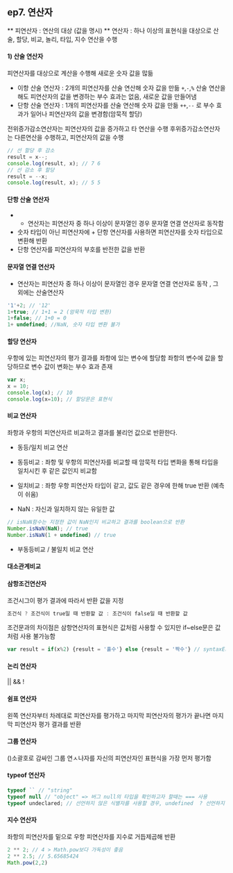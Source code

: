 ## ep7. 연산자
** 피연산자 : 연산의 대상 (값을 명시)
** 연산자 : 하나 이상의 표현식을 대상으로 산술, 할당, 비교, 놀리, 타입, 지수 연산을 수행 

#### 1) 산술 연산자 
피연산자를 대상으로 계산을 수행해 새로운 숫자 값을 많듦

* 이항 산술 연산자 : 2개의 피연산자를 산술 연산해 숫자 값을 만듦
`+`,`-`,`%` 산술 연산을 해도 피연산자의 값을 변경하는 부수 효과는 없음, 새로운 값을 만들어냄 
* 단항 산술 연산자 : 1개의 피연산자를 산술 연산해 숫자 값을 만듦
`++`,`--` 로 부수 효과가 일어나 피연산자의 값을 변경함(암묵적 할당)

전위증가감소연산자는 피연산자의 값을 증가하고 타 연산을 수행 
후위증가감소연산자는 다른연산을 수행하고, 피연산자의 값을 수행 
```js 
// 선 할당 후 감소
result = x--;
console.log(result, x); // 7 6
// 선 감소 후 할당 
result = --x;
console.log(result, x); // 5 5
```

#### 단항 산술 연산자 
* + 연산자는 피연산자 중 하나 이상이 문자열인 경우 문자열 연결 연산자로 동작함
* 숫자 타입이 아닌 피연산자에 + 단항 연산자를 사용하면 피연산자를 숫자 타입으로 변환해 반환 
* 단항 연산자를 피연산자의 부호를 반전한 값을 반환 

#### 문자열 연결 연산자 
+ 연산자는 피연산자 중 하나 이상이 문자열인 경우 문자열 연결 연산자로 동작 , 그 외에는 산술연산자 
```js
'1'+2; // '12'
1+true; // 1+1 = 2 (암묵적 타입 변환)
1+false; // 1+0 = 0
1+ undefined; //NaN, 숫자 타입 변환 불가 
```

#### 할당 연산자
우항에 있는 피연산자의 평가 결과를 좌항에 있는 변수에 할당함 
좌항의 변수에 값을 할당하므로 변수 값이 변화는 부수 효과 존재 
```js
var x;
x = 10;
console.log(x); // 10
console.log(x=10); // 할당문은 표현식
```

#### 비교 연산자 
좌항과 우항의 피연산자르 비교하고 결과를 불리언 값으로 반환한다.
* 동등/일치 비교 연산
- 동등비교 : 좌항 및 우항의 피연산자를 비교할 때 암묵적 타입 변화을 통해 타입을 일치시킨 후 같은 값인지 비교함 
- 일치비교 : 좌항 우항 피연산자 타입이 같고, 값도 같은 경우에 한해 true 반환 (예측이 쉬움)

- NaN : 자신과 일치하지 않는 유일한 값
```js
// isNaN함수는 지정한 값이 NaN인지 비교하고 결과를 boolean으로 반환 
Number.isNaN(NaN); // true
Number.isNaN(1 + undefined) // true
```
* 부동등비교 / 불일치 비교 연산 

#### 대소관계비교

#### 삼항조건연산자
조건시그이 평가 결과에 따라서 반환 값을 지정 
```js
조건식 ? 조건식이 true일 때 반환할 값 : 조건식이 false일 때 반환할 값
```
조건문과의 차이점은 삼항연산자의 표현식은 값처럼 사용할 수 있지만 if~else문은 값처럼 사용 불가능함 
```js
var result = if(x%2) {result = '홀수'} else {result = '짝수'} // syntaxError : Unexpected token if
```

#### 논리 연산자 
||
&&
!

#### 쉼표 연산자
왼쪽 연산자부터 차례대로 피연산자를 평가하고 마지막 피연산자의 평가가 끝나면 마지막 피연산자 평가 결과를 반환 

#### 그룹 연산자 
()소괄호로 감싸인 그룹 연ㅅ나자를 자신의 피연산자인 표현식을 가장 먼저 평가함

#### typeof 연산자
```js
typeof `` // "string"
typeof null // "object" => 버그 null의 타입을 확인하고자 할때는 === 사용
typeof undeclared; // 선언하지 않은 식별자를 사용할 경우, undefined  ? 선언하지 않는데 undefined? typeof가되는 순간 할당이 아닌 선언이 되서 그런건가?
```

#### 지수 연산자 
좌항의 피연산자를 밑으로 우항 피연산자를 지수로 거듭제곱해 반환 
```js
2 ** 2; // 4 > Math.pow보다 가독성이 좋음
2 ** 2.5; // 5.65685424
Math.pow(2,2)
```
